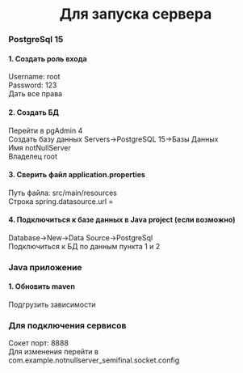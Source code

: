 <h1 align="center">Для запуска сервера</h1>
<h3>PostgreSql 15</h3>
<h4>1. Создать роль входа</h4>
Username: root<br/>
Password: 123<br/>
Дать все права
<h4>2. Создать БД</h4>
Перейти в pgAdmin 4<br/>
Создать базу данных Servers->PostgreSQL 15->Базы Данных<br/>
Имя notNullServer<br/>
Владелец root
<h4>3. Сверить файл application.properties</h4>
Путь файла: src/main/resources<br/>
Строка spring.datasource.url =
<h4>4. Подключиться к базе данных в Java project (если возможно)</h4>
Database->New->Data Source->PostgreSql<br/>
Подключиться к БД по данным пункта 1 и 2
<h3>Java приложение</h3>
<h4>1. Обновить maven</h4>
Подгрузить зависимости<br/>
<h3>Для подключения сервисов</h3>
Сокет порт: 8888<br/>
Для изменения перейти в com.example.notnullserver_semifinal.socket.config<br/>

